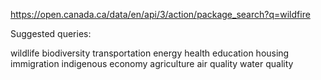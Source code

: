 
https://open.canada.ca/data/en/api/3/action/package_search?q=wildfire

Suggested queries:

wildlife
biodiversity
transportation
energy
health
education
housing
immigration
indigenous
economy
agriculture
air quality
water quality
